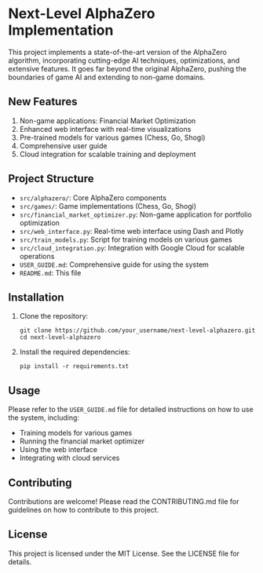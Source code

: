 
# Next-Level AlphaZero Implementation

This project implements a state-of-the-art version of the AlphaZero algorithm, incorporating cutting-edge AI techniques, optimizations, and extensive features. It goes far beyond the original AlphaZero, pushing the boundaries of game AI and extending to non-game domains.

## New Features

1. Non-game applications: Financial Market Optimization
2. Enhanced web interface with real-time visualizations
3. Pre-trained models for various games (Chess, Go, Shogi)
4. Comprehensive user guide
5. Cloud integration for scalable training and deployment

## Project Structure

- `src/alphazero/`: Core AlphaZero components
- `src/games/`: Game implementations (Chess, Go, Shogi)
- `src/financial_market_optimizer.py`: Non-game application for portfolio optimization
- `src/web_interface.py`: Real-time web interface using Dash and Plotly
- `src/train_models.py`: Script for training models on various games
- `src/cloud_integration.py`: Integration with Google Cloud for scalable operations
- `USER_GUIDE.md`: Comprehensive guide for using the system
- `README.md`: This file

## Installation

1. Clone the repository:
   ```
   git clone https://github.com/your_username/next-level-alphazero.git
   cd next-level-alphazero
   ```

2. Install the required dependencies:
   ```
   pip install -r requirements.txt
   ```

## Usage

Please refer to the `USER_GUIDE.md` file for detailed instructions on how to use the system, including:

- Training models for various games
- Running the financial market optimizer
- Using the web interface
- Integrating with cloud services

## Contributing

Contributions are welcome! Please read the CONTRIBUTING.md file for guidelines on how to contribute to this project.

## License

This project is licensed under the MIT License. See the LICENSE file for details.
